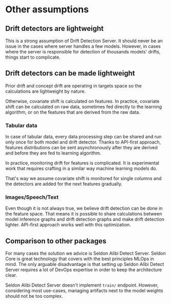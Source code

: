 # Other assumptions

## Drift detectors are lightweight

This is a strong assumption of Drift Detection Server. It should never be an
issue in the cases where server handles a few models. However, in cases where
the server is responsible for detection of thousands models' drifts, things
start to complicate.

## Drift detectors can be made lightweight

Prior drift and concept drift are operating in targets space so the calculations
are lightweight by nature.

Otherwise, covariate shift is calculated on features. In practice, covariate
shift can be calculated on raw data, sometimes fed directly to the learning
algorithm, or on the features that are derived from the raw data.

### Tabular data

In case of tabular data, every data processing step can be shared and run only
once for both model and drift detector.
Thanks to API-first approach, features distributions can be sent asynchronously
after they are derived and before they are fed to learning algorithm.

In practice, monitoring drift for features is complicated. It is experimental
work that requires crafting in a similar way machine learning models do.

That's way we assume covariate shift is monitored for single columns and the
detectors are added for the next features gradually.

### Images/Speech/Text

Even though it is not always true, we believe drift detection can be done
in the feature space. That means it is possible to share calculations between
model inference graphs and drift detection graphs and make drift detection
lighter. API-first approach works well with this optimization.

## Comparison to other packages

For many cases the solution we advice is Seldon Alibi Detect Server. Seldon
Core is great technology that covers with the best principles MLOps in mind.
The only arguable disadvantage is that setting up Seldon Alibi Detect Server
requires a lot of DevOps expertise in order to keep the architecture clear.

Seldon Alibi Detect Server doesn't implement `train/` endpoint. However,
considering most use-cases, managing artifacts next to the model weights
should not be too complex.
